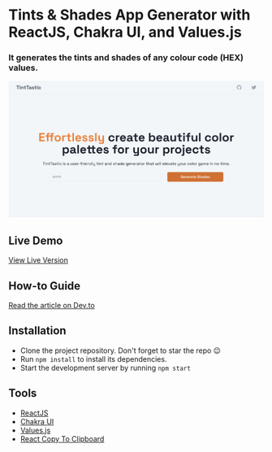 # Tints & Shades App Generator with ReactJS, Chakra UI, and Values.js
### It generates the tints and shades of any colour code (HEX) values.
![Shades and Tint App](https://raw.githubusercontent.com/dha-stix/tints-shade-generator/main/tints-and-shade-app-generator.png)
## Live Demo
[View Live Version](https://tints-shade-generator.vercel.app/)

## How-to Guide
[Read the article on Dev.to](https://dev.to/arshadayvid/building-a-tints-and-shades-colour-generator-with-react-and-valuesjs-4n64)
## Installation
- Clone the project repository. Don't forget to star the repo 😉
- Run `npm install` to install its dependencies.
- Start the development server by running `npm start`

## Tools
- [ReactJS](https://react.dev/)
- [Chakra UI](https://chakra-ui.com/)
- [Values.js](https://github.com/noeldelgado/values.js)
- [React Copy To Clipboard](https://github.com/nkbt/react-copy-to-clipboard)
